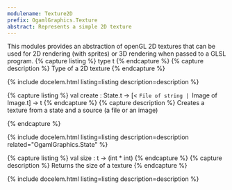 ```yaml
---
modulename: Texture2D 
prefix: OgamlGraphics.Texture
abstract: Represents a simple 2D texture 
---
```



This modules provides an abstraction of openGL 2D textures
 that can be used for 2D rendering (with sprites) or
 3D rendering when passed to a GLSL program. 
{% capture listing %}
type t
{% endcapture %}
{% capture description %}
Type of a 2D texture 
{% endcapture %}

{% include docelem.html listing=listing description=description  %}

{% capture listing %}
val create : State.t -> [< `File of string | `Image of Image.t] -> t
{% endcapture %}
{% capture description %}
Creates a texture from a state and a source (a file or an image)
 
{% endcapture %}

{% include docelem.html listing=listing description=description  related="OgamlGraphics.State" %}

{% capture listing %}
val size : t -> (int * int)
{% endcapture %}
{% capture description %}
Returns the size of a texture 
{% endcapture %}

{% include docelem.html listing=listing description=description  %}

